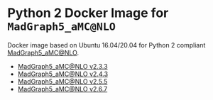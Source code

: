# Python 2 Docker Image for `MadGraph5_aMC@NLO`

Docker image based on Ubuntu 16.04/20.04 for Python 2 compliant [MadGraph5_aMC@NLO](https://launchpad.net/mg5amcnlo). 

* [MadGraph5_aMC@NLO v2.3.3](mg5_2_3_3_ubuntu_v16_04.def)
* [MadGraph5_aMC@NLO v2.4.3](mg5_2_4_3_ubuntu_v16_04.def)
* [MadGraph5_aMC@NLO v2.5.5](mg5_2_5_5_ubuntu_v16_04.def)
* [MadGraph5_aMC@NLO v2.6.7](mg5_2_6_7_ubuntu_v20_04.def)
